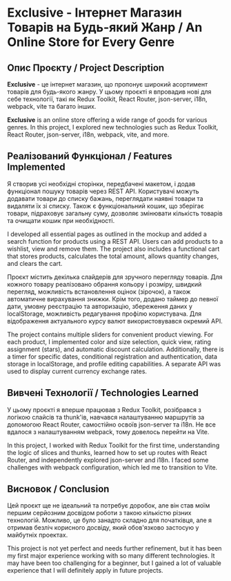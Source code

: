 # Exclusive - Інтернет Магазин Товарів на Будь-який Жанр / An Online Store for Every Genre

## Опис Проєкту / Project Description

**Exclusive** - це інтернет магазин, що пропонує широкий асортимент товарів для будь-якого жанру. У цьому проєкті я впровадив нові для себе технології, такі як Redux Toolkit, React Router, json-server, i18n, webpack, vite та багато інших.

**Exclusive** is an online store offering a wide range of goods for various genres. In this project, I explored new technologies such as Redux Toolkit, React Router, json-server, i18n, webpack, vite, and more.

## Реалізований Функціонал / Features Implemented

Я створив усі необхідні сторінки, передбачені макетом, і додав функціонал пошуку товарів через REST API. Користувачі можуть додавати товари до списку бажань, переглядати наявні товари та видаляти їх зі списку. Також є функціональний кошик, що зберігає товари, підраховує загальну суму, дозволяє змінювати кількість товарів та очищати кошик при необхідності.

I developed all essential pages as outlined in the mockup and added a search function for products using a REST API. Users can add products to a wishlist, view and remove them. The project also includes a functional cart that stores products, calculates the total amount, allows quantity changes, and clears the cart.

Проєкт містить декілька слайдерів для зручного перегляду товарів. Для кожного товару реалізовано обрання кольору і розміру, швидкий перегляд, можливість встановлення оцінок (зірочок), а також автоматичне вирахування знижки. Крім того, додано таймер до певної дати, умовну реєстрацію та авторизацію, збереження даних у localStorage, можливість редагування профілю користувача. Для відображення актуального курсу валют використовувався окремий API.

The project contains multiple sliders for convenient product viewing. For each product, I implemented color and size selection, quick view, rating assignment (stars), and automatic discount calculation. Additionally, there is a timer for specific dates, conditional registration and authentication, data storage in localStorage, and profile editing capabilities. A separate API was used to display current currency exchange rates. 

## Вивчені Технології / Technologies Learned

У цьому проєкті я вперше працював з Redux Toolkit, розібрався з логікою слайсів та thunk'ів, навчався налаштуванню маршрутів за допомогою React Router, самостійно освоїв json-server та i18n. Не все вдалося з налаштуванням webpack, тому довелось перейти на Vite.

In this project, I worked with Redux Toolkit for the first time, understanding the logic of slices and thunks, learned how to set up routes with React Router, and independently explored json-server and i18n. I faced some challenges with webpack configuration, which led me to transition to Vite.

## Висновок / Conclusion

Цей проєкт ще не ідеальний та потребує доробок, але він став моїм першим серйозним досвідом роботи з такою кількістю різних технологій. Можливо, це було занадто складно для початківця, але я отримав безліч корисного досвіду, який обов'язково застосую у майбутніх проектах.

This project is not yet perfect and needs further refinement, but it has been my first major experience working with so many different technologies. It may have been too challenging for a beginner, but I gained a lot of valuable experience that I will definitely apply in future projects.

